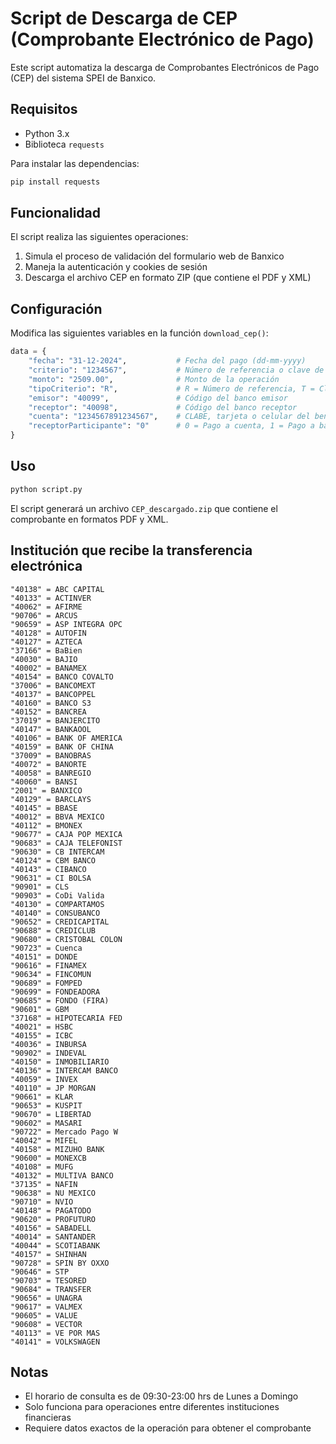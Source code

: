 # Script de Descarga de CEP (Comprobante Electrónico de Pago)

Este script automatiza la descarga de Comprobantes Electrónicos de Pago (CEP) del sistema SPEI de Banxico.

## Requisitos

- Python 3.x
- Biblioteca `requests`

Para instalar las dependencias:
```bash
pip install requests
```

## Funcionalidad

El script realiza las siguientes operaciones:

1. Simula el proceso de validación del formulario web de Banxico
2. Maneja la autenticación y cookies de sesión
3. Descarga el archivo CEP en formato ZIP (que contiene el PDF y XML)

## Configuración

Modifica las siguientes variables en la función `download_cep()`:

```python
data = {
    "fecha": "31-12-2024",           # Fecha del pago (dd-mm-yyyy)
    "criterio": "1234567",           # Número de referencia o clave de rastreo
    "monto": "2509.00",              # Monto de la operación
    "tipoCriterio": "R",             # R = Número de referencia, T = Clave de rastreo
    "emisor": "40099",               # Código del banco emisor
    "receptor": "40098",             # Código del banco receptor
    "cuenta": "1234567891234567",    # CLABE, tarjeta o celular del beneficiario
    "receptorParticipante": "0"      # 0 = Pago a cuenta, 1 = Pago a banco
}
```

## Uso

```bash
python script.py
```

El script generará un archivo `CEP_descargado.zip` que contiene el comprobante en formatos PDF y XML.

## Institución que recibe la transferencia electrónica

```
"40138" = ABC CAPITAL
"40133" = ACTINVER
"40062" = AFIRME
"90706" = ARCUS
"90659" = ASP INTEGRA OPC
"40128" = AUTOFIN
"40127" = AZTECA
"37166" = BaBien
"40030" = BAJIO
"40002" = BANAMEX
"40154" = BANCO COVALTO
"37006" = BANCOMEXT
"40137" = BANCOPPEL
"40160" = BANCO S3
"40152" = BANCREA
"37019" = BANJERCITO
"40147" = BANKAOOL
"40106" = BANK OF AMERICA
"40159" = BANK OF CHINA
"37009" = BANOBRAS
"40072" = BANORTE
"40058" = BANREGIO
"40060" = BANSI
"2001" = BANXICO
"40129" = BARCLAYS
"40145" = BBASE
"40012" = BBVA MEXICO
"40112" = BMONEX
"90677" = CAJA POP MEXICA
"90683" = CAJA TELEFONIST
"90630" = CB INTERCAM
"40124" = CBM BANCO
"40143" = CIBANCO
"90631" = CI BOLSA
"90901" = CLS
"90903" = CoDi Valida
"40130" = COMPARTAMOS
"40140" = CONSUBANCO
"90652" = CREDICAPITAL
"90688" = CREDICLUB
"90680" = CRISTOBAL COLON
"90723" = Cuenca
"40151" = DONDE
"90616" = FINAMEX
"90634" = FINCOMUN
"90689" = FOMPED
"90699" = FONDEADORA
"90685" = FONDO (FIRA)
"90601" = GBM
"37168" = HIPOTECARIA FED
"40021" = HSBC
"40155" = ICBC
"40036" = INBURSA
"90902" = INDEVAL
"40150" = INMOBILIARIO
"40136" = INTERCAM BANCO
"40059" = INVEX
"40110" = JP MORGAN
"90661" = KLAR
"90653" = KUSPIT
"90670" = LIBERTAD
"90602" = MASARI
"90722" = Mercado Pago W
"40042" = MIFEL
"40158" = MIZUHO BANK
"90600" = MONEXCB
"40108" = MUFG
"40132" = MULTIVA BANCO
"37135" = NAFIN
"90638" = NU MEXICO
"90710" = NVIO
"40148" = PAGATODO
"90620" = PROFUTURO
"40156" = SABADELL
"40014" = SANTANDER
"40044" = SCOTIABANK
"40157" = SHINHAN
"90728" = SPIN BY OXXO
"90646" = STP
"90703" = TESORED
"90684" = TRANSFER
"90656" = UNAGRA
"90617" = VALMEX
"90605" = VALUE
"90608" = VECTOR
"40113" = VE POR MAS
"40141" = VOLKSWAGEN
```

## Notas

- El horario de consulta es de 09:30-23:00 hrs de Lunes a Domingo
- Solo funciona para operaciones entre diferentes instituciones financieras
- Requiere datos exactos de la operación para obtener el comprobante